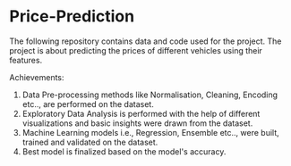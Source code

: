 # Price-Prediction

The following repository contains data and code used for the project.
The project is about predicting the prices of different vehicles using their features.

Achievements:
  1. Data Pre-processing methods like Normalisation, Cleaning, Encoding etc.., are performed on the dataset.
  2. Exploratory Data Analysis is performed with the help of different visualizations and basic insights were drawn from the dataset.
  3. Machine Learning models i.e., Regression, Ensemble etc.., were built, trained and validated on the dataset.
  4. Best model is finalized based on the model's accuracy.
